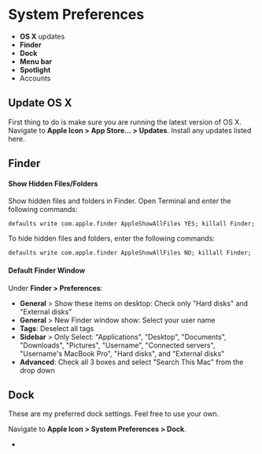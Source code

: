 # System Preferences

- **OS X** updates
- **Finder**
- **Dock**
- **Menu bar**
- **Spotlight**
- Accounts


## Update OS X

First thing to do is make sure you are running the latest version of OS X. Navigate to **Apple Icon > App Store... > Updates**. Install any updates listed here.


## Finder

#### Show Hidden Files/Folders
Show hidden files and folders in Finder. Open Terminal and enter the following commands:

```
defaults write com.apple.finder AppleShowAllFiles YES; killall Finder;
```

To hide hidden files and folders, enter the following commands:

```
defaults write com.apple.finder AppleShowAllFiles NO; killall Finder;
```


#### Default Finder Window

Under **Finder > Preferences**:
- **General** > Show these items on desktop: Check only "Hard disks" and "External disks"
- **General** > New Finder window show: Select your user name
- **Tags**: Deselect all tags
- **Sidebar** > Only Select: "Applications", "Desktop", "Documents", "Downloads", "Pictures", "Username", "Connected servers", "Username's MacBook Pro", "Hard disks", and "External disks"
- **Advanced**: Check all 3 boxes and select "Search This Mac" from the drop down

## Dock

These are my preferred dock settings. Feel free to use your own.

Navigate to **Apple Icon > System Preferences > Dock**.

* 